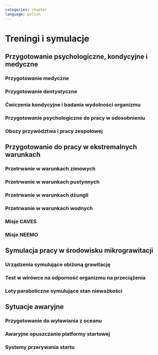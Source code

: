 ```yaml
---
categories: chapter
language: polish
---
```


# Treningi i symulacje

<!--
Astronaut Pilots and Commanders are a breed apart, as are Test Pilots.  These are people with total control over their emotions and reactions, rarely if ever flustered.  If you've watched test pilots flying aircraft in Air Shows, and seen planes literally come apart and the pilot stays seemingly forever in the cockpit, before a last ditch ejection, then you know the kind of people I'm talking about.  I have flown simulations with Astronauts and they really do have ice water running through their veins.  Nothing rattles them.  They do not have a death wish, but they face every situation, including the toughest ones, with a calm that's nearly impossible to believe.

http://www.asc-csa.gc.ca/eng/astronauts/about-the-job/basic-training.asp
Canadian Astronaut Basic training covers many subjects, including:
CSA orientation
History of space flight
Fundamentals of space flight
Space operations and procedures
International Space Station systems
Life science
Materials and fluid science
Earth observation
Space science
Robotics
Human behaviour and performance
Flight training
Parachute jumps
Physical training
First aid and CPR
Language training (e.g. learning Russian)
Operation of photographic equipment
Media relations
Survival training

http://www.asc-csa.gc.ca/eng/astronauts/about-the-job/flight-training.asp
http://www.asc-csa.gc.ca/eng/astronauts/about-the-job/ongoing-training.asp

-->

## Przygotowanie psychologiczne, kondycyjne i medyczne

### Przygotowanie medyczne

<!-- TODO:
http://www.asc-csa.gc.ca/eng/astronauts/about-the-job/ongoing-training.asp
Given all of the risks involved in space missions and the requirements of certain scientific experiments, the astronauts must be able to perform medical interventions if necessary, such as:

drawing blood
ultrasounds
cardio-pulmonary resuscitation
sutures
-->

### Przygotowanie dentystyczne
<!-- TODO:
http://www.asc-csa.gc.ca/eng/astronauts/about-the-job/ongoing-training.asp
In 1973, cosmonaut Yuri Romanenko experienced tooth pain during the Salyut 6 mission. He suffered for two weeks until the crew returned to Earth! Since then, astronauts have received training in dentistry.
-->


### Ćwiczenia kondycyjne i badania wydolności organizmu

### Przygotowanie psychologiczne do pracy w odosobnieniu
<!-- TODO:
- Przygotowanie do samotności
- Brak bliskich
- Psychika
- requirements: mental, spiritual (emotional), physical fitness
- dealing with stress, emotional and physical
-->

### Obozy przywództwa i pracy zespołowej

## Przygotowanie do pracy w ekstremalnych warunkach
<!-- TODO: Ekstremalne warunki
- hiking
- planetary science
- geology
- poznawanie siebie i innych w zespole aby być lepszymi kumplami
    - expeditionary training
    - graduation of national outdoor leadership school, Orlando, Wyoming (hike 8 days and 8 nights)
        - east temple peak
        - walking up to the peak holding hands z innymi

Tzw. survival training
- kiedy takie sytuacje mogą wystąpić?
- desert training
- water training
- jungle survival training
- cook and eat snake
- how to make a water in the desert
-->

### Przetrwanie w warunkach zimowych

### Przetrwanie w warunkach pustynnych

### Przetrwanie w warunkach dżungli

### Przetrwanie w warunkach wodnych

### Misje CAVES

### Misje NEEMO
<!-- TODO: NEEMO
Key West, Florida

Day 1
- zapoznanie z wodą
- nurkowanie w rafie koralowej
- nauka nurkowania

Day 2
- zapoznanie ze sprzętem, hełm
-->

## Symulacja pracy w środowisku mikrograwitacji

### Urządzenia symulujące obiżoną grawitację
<!-- TODO: Sim
- liny (z programu apollo)
- urządzenie na którym trenował Ed White poruszanie się w kosmosie
-  MAT Multi Axial Trainer
- vertical threadmill
-->

### Test w wirówce na odporność organizmu na przeciążenia

### Loty paraboliczne symulujące stan nieważkości
<!-- TODO: Loty paraboliczne symulujące stan nieważkości
- (Zero-G Flight) - Vomit Commet
-->

## Sytuacje awaryjne
<!-- TODO: Sytuacje awaryjne
- In his book, An Astronaut's Guide to Life on Earth, astronaut Chris Hadfield explains a chilling training exercise called a 'death sim'. It's designed to help prepare astronauts for what they should do in the event of the death of one of their colleagues. Death sims usually operate as a roundtable discussion in which one astronaut is announced as having died and whoever is leading the exercise will throw curveballs into the hypothetical scenario that plays out. In his book, Hadfield explains what it was like listening to his own death sim played out: "We've just received word from the Station: Chris is dead." Immediately, people start working the problem. Okay, what are we going to do with his corpse? There are no body bags on Station, so should we shove it in a spacesuit and stick it in a locker? But what about the smell? Should we send it back to Earth on a resupply ship and let it burn up with the rest of the garbage on re-entry? Jettison it during a spacewalk and let it float away into space? The death sims force the astronauts to really think through how they should respond, Hadfield writes: "Who should tell my parents their son is dead? By phone or in person? Where will they even be - at the farm or at the cottage? Do we need two plans, then, depending on where my mom and dad are?" I'm guessing a similar sim might have been done for the Apollo astronauts.
-->

### Przygotowanie do wyławiania z oceanu
<!-- TODO: Przygotowanie do wyławiania z oceanu
Przy szkoleniu wodnym, opuszczanie kapsuły w wodzie są dwie opcje
- w skafandrze wodnym suchym (zdążyli się przebrać)
- Awaryjne w skafandrze Sokol
Odpalanie racy i dmuchanie jacketów jak nurkowie
-->

### Awaryjne opuszczanie platformy startowej
<!-- TODO: Awaryjne opuszczanie platformy startowej
- MRAP - Mine resistant ambush protected vehicles  - opancerzony samochód do ewakuacji astronautów z launch pad
- Wagoniki ze space shuttle
-->

### Systemy przerywania startu
